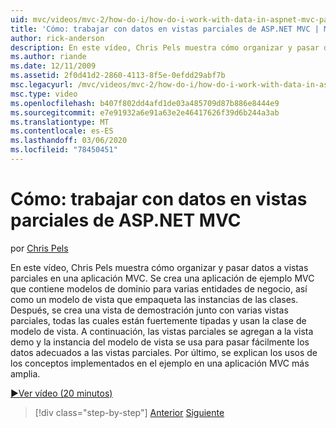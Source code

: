```yaml
---
uid: mvc/videos/mvc-2/how-do-i/how-do-i-work-with-data-in-aspnet-mvc-partial-views
title: 'Cómo: trabajar con datos en vistas parciales de ASP.NET MVC | Microsoft Docs'
author: rick-anderson
description: En este vídeo, Chris Pels muestra cómo organizar y pasar datos a vistas parciales en una aplicación MVC. Se crea una aplicación MVC de ejemplo que contiene el dominio...
ms.author: riande
ms.date: 12/11/2009
ms.assetid: 2f0d41d2-2860-4113-8f5e-0efdd29abf7b
msc.legacyurl: /mvc/videos/mvc-2/how-do-i/how-do-i-work-with-data-in-aspnet-mvc-partial-views
msc.type: video
ms.openlocfilehash: b407f802dd4afd1de03a485709d87b886e8444e9
ms.sourcegitcommit: e7e91932a6e91a63e2e46417626f39d6b244a3ab
ms.translationtype: MT
ms.contentlocale: es-ES
ms.lasthandoff: 03/06/2020
ms.locfileid: "78450451"
---
```

# <a name="how-do-i-work-with-data-in-aspnet-mvc-partial-views"></a>Cómo: trabajar con datos en vistas parciales de ASP.NET MVC

por [Chris Pels](https://twitter.com/chrispels)

En este vídeo, Chris Pels muestra cómo organizar y pasar datos a vistas parciales en una aplicación MVC. Se crea una aplicación de ejemplo MVC que contiene modelos de dominio para varias entidades de negocio, así como un modelo de vista que empaqueta las instancias de las clases. Después, se crea una vista de demostración junto con varias vistas parciales, todas las cuales están fuertemente tipadas y usan la clase de modelo de vista. A continuación, las vistas parciales se agregan a la vista demo y la instancia del modelo de vista se usa para pasar fácilmente los datos adecuados a las vistas parciales. Por último, se explican los usos de los conceptos implementados en el ejemplo en una aplicación MVC más amplia.

[&#9654;Ver vídeo (20 minutos)](https://channel9.msdn.com/Blogs/ASP-NET-Site-Videos/how-do-i-work-with-data-in-aspnet-mvc-partial-views)

> [!div class="step-by-step"]
> [Anterior](how-do-i-return-json-formatted-data-for-an-ajax-call-in-an-aspnet-mvc-web-application.md)
> [Siguiente](how-do-i-implement-view-models-to-manage-data-for-aspnet-mvc-views.md)
